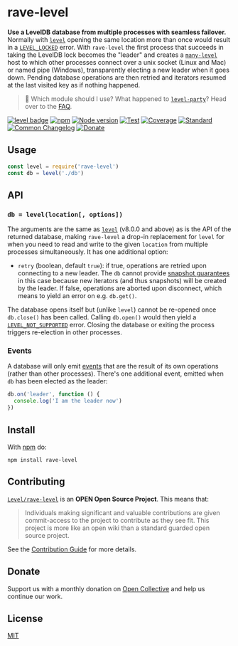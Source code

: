 # rave-level

**Use a LevelDB database from multiple processes with seamless failover.** Normally with [`level`](https://github.com/Level/level) opening the same location more than once would result in a [`LEVEL_LOCKED`](https://github.com/Level/abstract-level#errors) error. With `rave-level` the first process that succeeds in taking the LevelDB lock becomes the "leader" and creates a [`many-level`](https://github.com/Level/many-level) host to which other processes connect over a unix socket (Linux and Mac) or named pipe (Windows), transparently electing a new leader when it goes down. Pending database operations are then retried and iterators resumed at the last visited key as if nothing happened.

> :pushpin: Which module should I use? What happened to [`level-party`](https://github.com/Level/party)? Head over to the [FAQ](https://github.com/Level/community#faq).

[![level badge][level-badge]](https://github.com/Level/awesome)
[![npm](https://img.shields.io/npm/v/rave-level.svg)](https://www.npmjs.com/package/rave-level)
[![Node version](https://img.shields.io/node/v/rave-level.svg)](https://www.npmjs.com/package/rave-level)
[![Test](https://img.shields.io/github/workflow/status/Level/rave-level/Test?label=test)](https://github.com/Level/rave-level/actions/workflows/test.yml)
[![Coverage](https://img.shields.io/codecov/c/github/Level/rave-level?label=&logo=codecov&logoColor=fff)](https://codecov.io/gh/Level/rave-level)
[![Standard](https://img.shields.io/badge/standard-informational?logo=javascript&logoColor=fff)](https://standardjs.com)
[![Common Changelog](https://common-changelog.org/badge.svg)](https://common-changelog.org)
[![Donate](https://img.shields.io/badge/donate-orange?logo=open-collective&logoColor=fff)](https://opencollective.com/level)

## Usage

```js
const level = require('rave-level')
const db = level('./db')
```

## API

### `db = level(location[, options])`

The arguments are the same as [`level`](https://github.com/Level/level) (v8.0.0 and above) as is the API of the returned database, making `rave-level` a drop-in replacement for `level` for when you need to read and write to the given `location` from multiple processes simultaneously. It has one additional option:

- `retry` (boolean, default `true`): if true, operations are retried upon connecting to a new leader. The `db` cannot provide [snapshot guarantees](https://github.com/Level/abstract-level#iterator) in this case because new iterators (and thus snapshots) will be created by the leader. If false, operations are aborted upon disconnect, which means to yield an error on e.g. `db.get()`.

The database opens itself but (unlike `level`) cannot be re-opened once `db.close()` has been called. Calling `db.open()` would then yield a [`LEVEL_NOT_SUPPORTED`](https://github.com/Level/abstract-level#errors) error. Closing the database or exiting the process triggers re-election in other processes.

### Events

A database will only emit [events](https://github.com/Level/abstract-level#events) that are the result of its own operations (rather than other processes). There's one additional event, emitted when `db` has been elected as the leader:

```js
db.on('leader', function () {
  console.log('I am the leader now')
})
```

## Install

With [npm](https://npmjs.org) do:

```
npm install rave-level
```

## Contributing

[`Level/rave-level`](https://github.com/Level/rave-level) is an **OPEN Open Source Project**. This means that:

> Individuals making significant and valuable contributions are given commit-access to the project to contribute as they see fit. This project is more like an open wiki than a standard guarded open source project.

See the [Contribution Guide](https://github.com/Level/community/blob/master/CONTRIBUTING.md) for more details.

## Donate

Support us with a monthly donation on [Open Collective](https://opencollective.com/level) and help us continue our work.

## License

[MIT](LICENSE)

[level-badge]: https://leveljs.org/img/badge.svg
